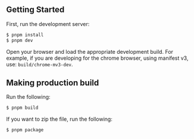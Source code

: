 ## Getting Started

First, run the development server:

```bash
$ pnpm install
$ pnpm dev
```

Open your browser and load the appropriate development build. For example, if you are developing for the chrome browser, using manifest v3, use: `build/chrome-mv3-dev`.

## Making production build

Run the following:

```bash
$ pnpm build
```

If you want to zip the file, run the following:

```bash
$ pnpm package
```
